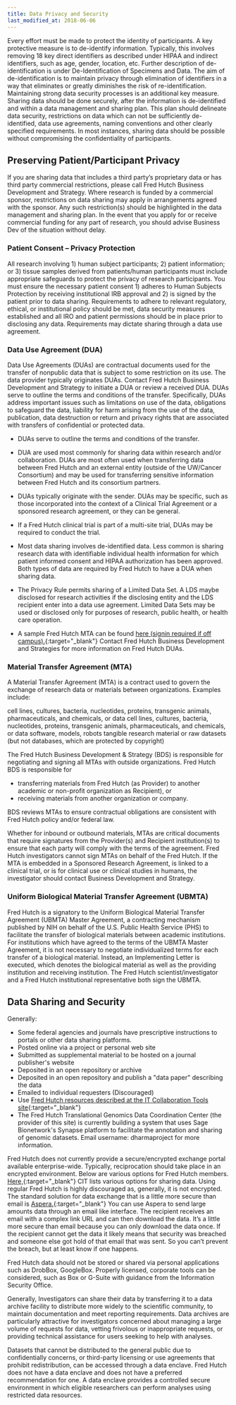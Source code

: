 ```yaml
---
title: Data Privacy and Security
last_modified_at: 2018-06-06
---
```


Every effort must be made to protect the identity of participants.  A key protective measure is to de-identify information.  Typically, this involves removing 18 key direct identifiers as described under HIPAA and indirect identifiers, such as age, gender, location, etc.  Further description of de-identification is under De-Identification of Specimens and Data.  The aim of de-identification is to maintain privacy through elimination of identifiers in a way that eliminates or greatly diminishes the risk of re-identification.  Maintaining strong data security processes is an additional key measure.  Sharing data should be done securely, after the information is de-identified and within a data management and sharing plan.  This plan should delineate data security, restrictions on data which can not be sufficiently de-identified, data use agreements, naming conventions and other clearly specified requirements.  In most instances, sharing data should be possible without compromising the confidentiality of participants.

## Preserving Patient/Participant Privacy
If you are sharing data that includes a third party’s proprietary data or has third party commercial restrictions, please call Fred Hutch Business Development and Strategy.  Where research is funded by a commercial sponsor, restrictions on data sharing may apply in arrangements agreed with the sponsor. Any such restriction(s) should be highlighted in the data management and sharing plan. In the event that you apply for or receive commercial funding for any part of research, you should advise Business Dev of the situation without delay.

### Patient Consent – Privacy Protection
All research involving 1) human subject participants; 2) patient information; or 3) tissue samples derived from patients/human participants must include appropriate safeguards to protect the privacy of research participants.  You must ensure the necessary patient consent 1) adheres to Human Subjects Protection by receiving institutional IRB approval and 2) is signed by the patient prior to data sharing.  Requirements to adhere to relevant regulatory, ethical, or institutional policy should be met, data security measures established and all IRO and patient permissions should be in place prior to disclosing any data.  Requirements may dictate sharing through a data use agreement.  

### Data Use Agreement (DUA)
Data Use Agreements (DUAs) are contractual documents used for the transfer of nonpublic data that is subject to some restriction on its use.  The data provider typically originates DUAs.  Contact Fred Hutch Business Development and Strategy to initiate a DUA or review a received DUA.  DUAs serve to outline the terms and conditions of the transfer. Specifically, DUAs address important issues such as limitations on use of the data, obligations to safeguard the data, liability for harm arising from the use of the data, publication, data destruction or return and privacy rights that are associated with transfers of confidential or protected data.
  - DUAs serve to outline the terms and conditions of the transfer.

  - DUA are used most commonly for sharing data within research and/or collaboration.  DUAs are most often used when transferring data between Fred Hutch and an external entity (outside of the UW/Cancer Consortium) and may be used for transferring sensitive information between Fred Hutch and its consortium partners.  

  - DUAs typically originate with the sender.  DUAs may be specific, such as those incorporated into the context of a Clinical Trial Agreement or a sponsored research agreement, or they can be general.

  - If a Fred Hutch clinical trial is part of a multi-site trial, DUAs may be required to conduct the trial.

  - Most data sharing involves de-identified data. Less common is sharing research data with identifiable individual health information for which patient informed consent and HIPAA authorization has been approved.  Both types of data are required by Fred Hutch to have a DUA when sharing data.

  - The Privacy Rule permits sharing of a Limited Data Set. A  LDS maybe disclosed for research activities if the disclosing entity and the LDS recipient enter into a data use agreement. Limited Data Sets may be used or disclosed only for purposes of research, public health, or health care operation.  

  - A sample Fred Hutch MTA can be found [here (signin required if off campus).](http://www.compass.fhcrc.org/caretweb/requests/caret%20dua%20final%20201405.pdf){:target="_blank"}<!--_-->  Contact Fred Hutch Business Development and Strategies for more information on Fred Hutch DUAs.

### Material Transfer Agreement (MTA)
A Material Transfer Agreement (MTA) is a contract used to govern the exchange of research data or materials between organizations. Examples include:

  cell lines, cultures, bacteria, nucleotides, proteins, transgenic animals, pharmaceuticals, and chemicals, or data cell lines, cultures, bacteria, nucleotides, proteins, transgenic animals, pharmaceuticals, and chemicals, or data software, models, robots tangible research material or raw datasets (but not databases, which are protected by copyright)

The Fred Hutch Business Development & Strategy (BDS) is responsible for negotiating and signing all MTAs with outside organizations.  Fred Hutch BDS is responsible for

  - transferring materials from Fred Hutch (as Provider) to another academic or non-profit organization as Recipient), or
  - receiving materials from another organization or company.

BDS reviews MTAs to ensure contractual obligations are consistent with Fred Hutch policy and/or federal law.  

Whether for inbound or outbound materials, MTAs are critical documents that require signatures from the Provider(s) and Recipient institution(s) to ensure that each party will comply with the terms of the agreement. Fred Hutch investigators cannot sign MTAs on behalf of the Fred Hutch.  If the MTA is embedded in a Sponsored Research Agreement, is linked to a clinical trial, or is for clinical use or clinical studies in humans, the investigator should contact Business Development and Strategy.

### Uniform Biological Material Transfer Agreement (UBMTA)
Fred Hutch is a signatory to the Uniform Biological Material Transfer Agreement (UBMTA) Master Agreement, a contracting mechanism published by NIH on behalf of the U.S. Public Health Service (PHS) to facilitate the transfer of biological materials between academic institutions.  For institutions which have agreed to the terms of the UBMTA Master Agreement, it is not necessary to negotiate individualized terms for each transfer of a biological material.  Instead, an Implementing Letter is executed, which denotes the biological material as well as the providing institution and receiving institution.  The Fred Hutch scientist/investigator and a Fred Hutch institutional representative both sign the UBMTA.


## Data Sharing and Security
Generally:
  - Some federal agencies and journals have prescriptive instructions to portals or other data sharing platforms.
  - Posted online via a project or personal web site
  - Submitted as supplemental material to be hosted on a journal publisher's website
  - Deposited in an open repository or archive
  - Deposited in an open repository and publish a "data paper" describing the data
  - Emailed to individual requesters (Discouraged)
  - Use [Fred Hutch resources described at the IT Collaboration Tools site](https://centernet.fredhutch.org/cn/u/center-it/collaboration-tools.html){:target="_blank"}<!--_-->
  - The Fred Hutch Translational Genomics Data Coordination Center (the provider of this site) is currently building a system that uses Sage Bionetwork's Synapse platform to facilitate the annotation and sharing of genomic datasets.  Email username: dharmaproject for more information.  

Fred Hutch does not currently provide a secure/encrypted exchange portal available enterprise-wide.  Typically, reciprocation should take place in an encrypted environment.  Below are various options for Fred Hutch members.
[Here,](https://centernet.fredhutch.org/cn/u/center-it/collaboration-tools.html){:target="_blank"}<!--_--> CIT lists various options for sharing data.  Using regular Fred Hutch is highly discouraged as, generally, it is not encrypted. The standard solution for data exchange that is a little more secure than email is [Aspera.](https://aspera.fhcrc.org/){:target="_blank"}<!--_--> You can use Aspera to send large amounts data through an email like interface. The recipient receives an email with a complex link URL and can then download the data. It’s a little more secure than email because you can only download the data once. If the recipient cannot get the data it likely means that security was breached and someone else got hold of that email that was sent. So you can’t prevent the breach, but at least know if one happens.

Fred Hutch data should not be stored or shared via personal applications such as DrobBox, GoogleBox. Properly licensed, corporate tools can be considered, such as Box or G-Suite with guidance from the Information Security Office.

Generally, Investigators can share their data by transferring it to a data archive facility to distribute more widely to the scientific community, to maintain documentation and meet reporting requirements. Data archives are particularly attractive for investigators concerned about managing a large volume of requests for data, vetting frivolous or inappropriate requests, or providing technical assistance for users seeking to help with analyses.

Datasets that cannot be distributed to the general public due to confidentially concerns, or third-party licensing or use agreements that prohibit redistribution, can be accessed through a data enclave. Fred Hutch does not have a data enclave and does not have a preferred recommendation for one. A data enclave provides a controlled secure environment in which eligible researchers can perform analyses using restricted data resources.

